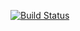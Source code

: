[![Build Status](https://travis-ci.com/matkam7/CS3733-D18-teamF.svg?token=M5sCxTVdKymqMvBcCudf&branch=master)](https://travis-ci.com/matkam7/CS3733-D18-teamF)